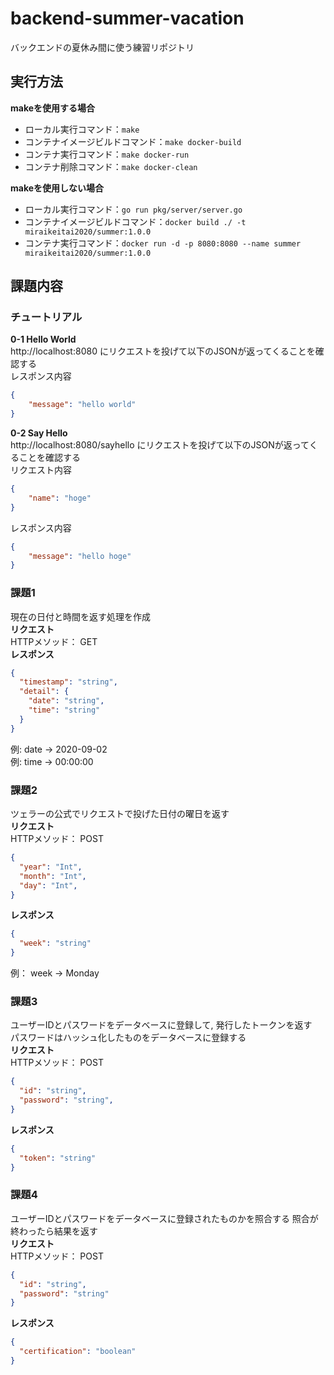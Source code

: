 # backend-summer-vacation
バックエンドの夏休み間に使う練習リポジトリ
## 実行方法
**makeを使用する場合**
- ローカル実行コマンド：`make`
- コンテナイメージビルドコマンド：`make docker-build`
- コンテナ実行コマンド：`make docker-run`
- コンテナ削除コマンド：`make docker-clean`

**makeを使用しない場合**
- ローカル実行コマンド：`go run pkg/server/server.go`
- コンテナイメージビルドコマンド：`docker build ./ -t miraikeitai2020/summer:1.0.0`
- コンテナ実行コマンド：`docker run -d -p 8080:8080 --name summer miraikeitai2020/summer:1.0.0`

## 課題内容
### チュートリアル
**0-1 Hello World**  
http://localhost:8080 にリクエストを投げて以下のJSONが返ってくることを確認する  
レスポンス内容
```json
{
    "message": "hello world"
}
```
**0-2 Say Hello**  
http://localhost:8080/sayhello にリクエストを投げて以下のJSONが返ってくることを確認する  
リクエスト内容  
```json
{
    "name": "hoge"
}
```
レスポンス内容
```json
{
    "message": "hello hoge"
}
```
### 課題1
現在の日付と時間を返す処理を作成  
**リクエスト**  
HTTPメソッド： GET  
**レスポンス**  
```json
{
  "timestamp": "string",
  "detail": {
    "date": "string",
    "time": "string"
  }
}
```
例: date → 2020-09-02  
例: time → 00:00:00  
### 課題2
ツェラーの公式でリクエストで投げた日付の曜日を返す  
**リクエスト**  
HTTPメソッド： POST  
```json
{
  "year": "Int",
  "month": "Int",
  "day": "Int",
}
```
**レスポンス**  
```json
{
  "week": "string"
}
```
例： week → Monday
### 課題3
ユーザーIDとパスワードをデータベースに登録して, 発行したトークンを返す  
パスワードはハッシュ化したものをデータベースに登録する  
**リクエスト**  
HTTPメソッド： POST  
```json
{
  "id": "string",
  "password": "string",
}
```
**レスポンス**  
```json
{
  "token": "string"
}
```
### 課題4
ユーザーIDとパスワードをデータベースに登録されたものかを照合する
照合が終わったら結果を返す  
**リクエスト**  
HTTPメソッド： POST  
```json
{
  "id": "string",
  "password": "string"
}
```
**レスポンス**  
```json
{
  "certification": "boolean"
}
```
